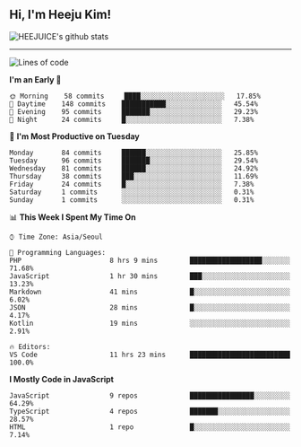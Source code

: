 ## Hi, I'm Heeju Kim!

![HEEJUICE's github stats](https://github-readme-stats.vercel.app/api?username=HEEJUICE&show_icons=true)

---
<!--START_SECTION:waka-->
![Lines of code](https://img.shields.io/badge/From%20Hello%20World%20I%27ve%20Written-17.1%20million%20lines%20of%20code-blue)

**I'm an Early 🐤** 

```text
🌞 Morning    58 commits     ████░░░░░░░░░░░░░░░░░░░░░   17.85% 
🌆 Daytime    148 commits    ███████████░░░░░░░░░░░░░░   45.54% 
🌃 Evening    95 commits     ███████░░░░░░░░░░░░░░░░░░   29.23% 
🌙 Night      24 commits     █░░░░░░░░░░░░░░░░░░░░░░░░   7.38%

```
📅 **I'm Most Productive on Tuesday** 

```text
Monday       84 commits     ██████░░░░░░░░░░░░░░░░░░░   25.85% 
Tuesday      96 commits     ███████░░░░░░░░░░░░░░░░░░   29.54% 
Wednesday    81 commits     ██████░░░░░░░░░░░░░░░░░░░   24.92% 
Thursday     38 commits     ███░░░░░░░░░░░░░░░░░░░░░░   11.69% 
Friday       24 commits     █░░░░░░░░░░░░░░░░░░░░░░░░   7.38% 
Saturday     1 commits      ░░░░░░░░░░░░░░░░░░░░░░░░░   0.31% 
Sunday       1 commits      ░░░░░░░░░░░░░░░░░░░░░░░░░   0.31%

```


📊 **This Week I Spent My Time On** 

```text
⌚︎ Time Zone: Asia/Seoul

💬 Programming Languages: 
PHP                      8 hrs 9 mins        ██████████████████░░░░░░░   71.68% 
JavaScript               1 hr 30 mins        ███░░░░░░░░░░░░░░░░░░░░░░   13.23% 
Markdown                 41 mins             █░░░░░░░░░░░░░░░░░░░░░░░░   6.02% 
JSON                     28 mins             █░░░░░░░░░░░░░░░░░░░░░░░░   4.17% 
Kotlin                   19 mins             ░░░░░░░░░░░░░░░░░░░░░░░░░   2.91%

🔥 Editors: 
VS Code                  11 hrs 23 mins      █████████████████████████   100.0%

```

**I Mostly Code in JavaScript** 

```text
JavaScript               9 repos             ████████████████░░░░░░░░░   64.29% 
TypeScript               4 repos             ███████░░░░░░░░░░░░░░░░░░   28.57% 
HTML                     1 repo              █░░░░░░░░░░░░░░░░░░░░░░░░   7.14%

```



<!--END_SECTION:waka-->
